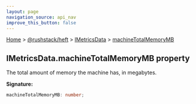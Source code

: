 ```yaml
---
layout: page
navigation_source: api_nav
improve_this_button: false
---
```



[Home](./index.md) &gt; [@rushstack/heft](./heft.md) &gt; [IMetricsData](./heft.imetricsdata.md) &gt; [machineTotalMemoryMB](./heft.imetricsdata.machinetotalmemorymb.md)

## IMetricsData.machineTotalMemoryMB property

The total amount of memory the machine has, in megabytes.

<b>Signature:</b>

```typescript
machineTotalMemoryMB: number;
```
